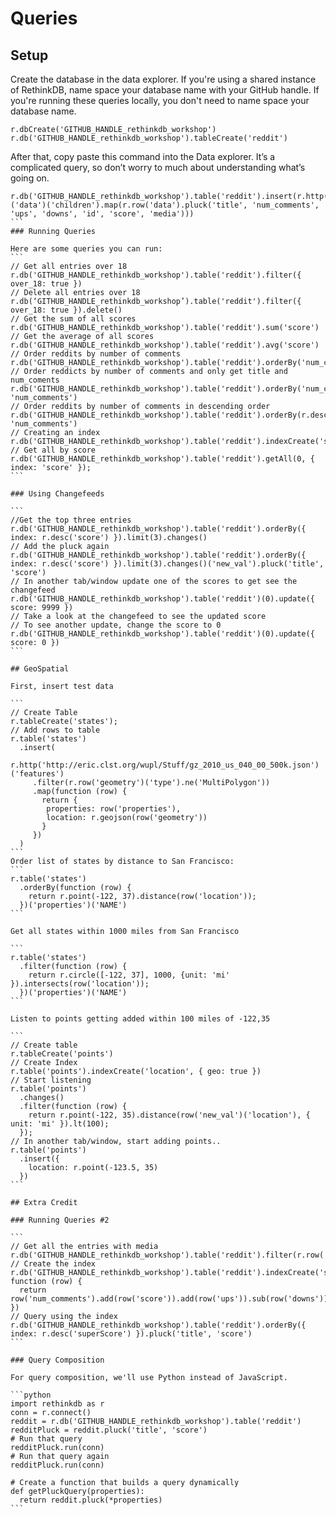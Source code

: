 
# Queries

## Setup

Create the database in the data explorer. If you're using a shared instance of RethinkDB, name space your database name with your GitHub handle. If you're running these queries locally, you don't need to name space your database name.
```
r.dbCreate('GITHUB_HANDLE_rethinkdb_workshop')
r.db('GITHUB_HANDLE_rethinkdb_workshop').tableCreate('reddit')
```

After that, copy paste this command into the Data explorer. It’s a complicated query, so don’t worry to much about understanding what’s going on.
````
r.db('GITHUB_HANDLE_rethinkdb_workshop').table('reddit').insert(r.http('http://www.reddit.com/r/javascript.json')('data')('children').map(r.row('data').pluck('title', 'num_comments', 'ups', 'downs', 'id', 'score', 'media')))
```
### Running Queries

Here are some queries you can run:
```
// Get all entries over 18
r.db('GITHUB_HANDLE_rethinkdb_workshop').table('reddit').filter({ over_18: true })
// Delete all entries over 18
r.db(‘GITHUB_HANDLE_rethinkdb_workshop’).table('reddit').filter({ over_18: true }).delete()
// Get the sum of all scores
r.db('GITHUB_HANDLE_rethinkdb_workshop').table('reddit').sum('score')
// Get the average of all scores
r.db('GITHUB_HANDLE_rethinkdb_workshop').table('reddit').avg('score')
// Order reddits by number of comments
r.db('GITHUB_HANDLE_rethinkdb_workshop').table('reddit').orderBy('num_comments')
// Order reddicts by number of comments and only get title and num_coments
r.db('GITHUB_HANDLE_rethinkdb_workshop').table('reddit').orderBy('num_comments').pluck('title', 'num_comments')
// Order reddits by number of comments in descending order
r.db('GITHUB_HANDLE_rethinkdb_workshop').table('reddit').orderBy(r.desc('num_comments')).pluck('title', 'num_comments')
// Creating an index
r.db('GITHUB_HANDLE_rethinkdb_workshop').table('reddit').indexCreate('score');
// Get all by score
r.db('GITHUB_HANDLE_rethinkdb_workshop').table('reddit').getAll(0, { index: 'score' });
```

### Using Changefeeds

```
//Get the top three entries
r.db('GITHUB_HANDLE_rethinkdb_workshop').table('reddit').orderBy({ index: r.desc('score') }).limit(3).changes()
// Add the pluck again
r.db('GITHUB_HANDLE_rethinkdb_workshop').table('reddit').orderBy({ index: r.desc('score') }).limit(3).changes()('new_val').pluck('title', 'score')
// In another tab/window update one of the scores to get see the changefeed
r.db('GITHUB_HANDLE_rethinkdb_workshop').table('reddit')(0).update({ score: 9999 })
// Take a look at the changefeed to see the updated score
// To see another update, change the score to 0
r.db('GITHUB_HANDLE_rethinkdb_workshop').table('reddit')(0).update({ score: 0 })
```

## GeoSpatial

First, insert test data

```
// Create Table
r.tableCreate('states');
// Add rows to table
r.table('states')
  .insert(
    r.http('http://eric.clst.org/wupl/Stuff/gz_2010_us_040_00_500k.json')('features')
     .filter(r.row('geometry')('type').ne('MultiPolygon'))
     .map(function (row) {
       return {
        properties: row('properties'),
        location: r.geojson(row('geometry'))
       }
     })
  )
```
Order list of states by distance to San Francisco:
```
r.table('states')
  .orderBy(function (row) {
    return r.point(-122, 37).distance(row('location'));
  })('properties')('NAME')
```

Get all states within 1000 miles from San Francisco

```
r.table('states')
  .filter(function (row) {
    return r.circle([-122, 37], 1000, {unit: 'mi' }).intersects(row('location'));
  })('properties')('NAME')
```

Listen to points getting added within 100 miles of -122,35

```
// Create table
r.tableCreate('points')
// Create Index
r.table('points').indexCreate('location', { geo: true })
// Start listening
r.table('points')
  .changes()
  .filter(function (row) {
    return r.point(-122, 35).distance(row('new_val')('location'), { unit: 'mi' }).lt(100);
  });
// In another tab/window, start adding points..
r.table('points')
  .insert({
    location: r.point(-123.5, 35)
  })
```

## Extra Credit

### Running Queries #2

```
// Get all the entries with media
r.db('GITHUB_HANDLE_rethinkdb_workshop').table('reddit').filter(r.row('media').ne(null)).pluck('media')
// Create the index
r.db('GITHUB_HANDLE_rethinkdb_workshop').table('reddit').indexCreate('superScore', function (row) {
  return row('num_comments').add(row('score')).add(row('ups')).sub(row('downs'))
})
// Query using the index
r.db('GITHUB_HANDLE_rethinkdb_workshop').table('reddit').orderBy({ index: r.desc('superScore') }).pluck('title', 'score')
```

### Query Composition

For query composition, we'll use Python instead of JavaScript.

```python
import rethinkdb as r
conn = r.connect()
reddit = r.db('GITHUB_HANDLE_rethinkdb_workshop').table('reddit')
redditPluck = reddit.pluck('title', 'score')
# Run that query
redditPluck.run(conn)
# Run that query again
redditPluck.run(conn)

# Create a function that builds a query dynamically
def getPluckQuery(properties):
  return reddit.pluck(*properties)
```


